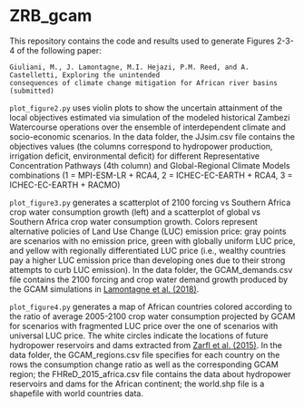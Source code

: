 # ZRB_gcam

This repository contains the code and results used to generate Figures 2-3-4 of the following paper:
```
Giuliani, M., J. Lamontagne, M.I. Hejazi, P.M. Reed, and A. Castelletti, Exploring the unintended 
consequences of climate change mitigation for African river basins (submitted)
```

`plot_figure2.py` uses violin plots to show the uncertain attainment of the local objectives estimated via simulation of the modeled historical Zambezi Watercourse operations over the ensemble of interdependent climate and socio-economic scenarios. In the data folder, the JJsim.csv file contains the objectives values (the columns correspond to hydropower production, irrigation deficit, environmental deficit) for different Representative Concentration Pathways (4th column) and Global-Regional Climate Models combinations (1 = MPI-ESM-LR + RCA4, 2 = ICHEC-EC-EARTH + RCA4, 3 = ICHEC-EC-EARTH + RACMO)

`plot_figure3.py` generates a scatterplot of 2100 forcing vs Southern Africa crop water consumption growth (left) and a scatterplot of global vs Southern Africa crop water consumption growth. Colors represent alternative policies of Land Use Change (LUC) emission price: gray points are scenarios with no emission price, green with globally uniform LUC price, and yellow with regionally differentiated LUC price (i.e., wealthy countries pay a higher LUC emission price than developing ones due to their strong attempts to curb LUC emission). In the data folder, the GCAM_demands.csv file contains the 2100 forcing and crop water demand growth produced by the GCAM simulations in [Lamontagne et al. (2018)](https://agupubs.onlinelibrary.wiley.com/doi/full/10.1002/2017EF000701).

`plot_figure4.py` generates a map of African countries colored according to the ratio of average 2005-2100 crop water consumption projected by GCAM for scenarios with fragmented LUC price over the one of scenarios with universal LUC price. The white circles indicate the locations of future hydropower reservoirs and dams extracted from [Zarfl et al. (2015)](http://globaldamwatch.org/fhred/). In the data folder, the GCAM_regions.csv file specifies for each country on the rows the consumption change ratio as well as the corresponding GCAM region; the FHReD_2015_africa.csv file contains the data about hydropower reservoirs and dams for the African continent; the world.shp file is a shapefile with world countries data.
